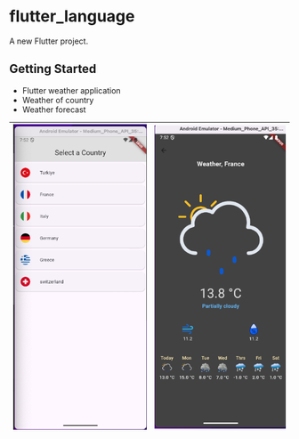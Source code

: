 # flutter_language

A new Flutter project.

## Getting Started

* Flutter weather application
* Weather of country
* Weather forecast 


|![](./first.png) | ![](./second.png) |
|-|-|
